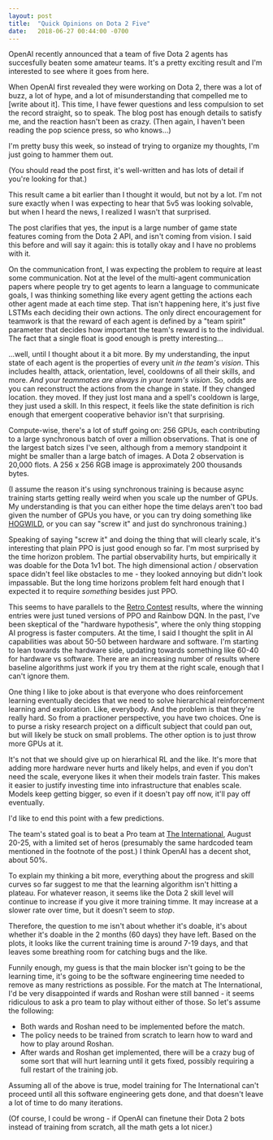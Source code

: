 ```yaml
---
layout: post
title:  "Quick Opinions on Dota 2 Five"
date:   2018-06-27 00:44:00 -0700
---
```


OpenAI recently announced that a team of five Dota 2 agents has succesfully
beaten some amateur teams. It's a pretty exciting result and I'm interested
to see where it goes from here.

When OpenAI first revealed they were working on Dota 2, there was a lot of
buzz, a lot of hype, and a lot of misunderstanding that compelled me to
[write about it]. This time, I have fewer questions and less compulsion to
set the record straight, so to speak. The blog post has enough details
to satisfy me, and the reaction hasn't been as crazy. (Then again, I haven't
been reading the pop science press, so who knows...)

I'm pretty busy this week, so instead of trying to organize my thoughts, I'm
just going to hammer them out.

(You should read the post first, it's well-written and has lots of detail
if you're looking for that.)

This result came a bit earlier than I thought it would, but not by a lot.
I'm not sure exactly when I was expecting to hear that 5v5 was looking solvable,
but when I heard the news, I realized I wasn't that surprised.

The post clarifies that yes, the input is a large number of game state features
coming from the Dota 2 API, and isn't coming from vision. I said this before
and will say it again: this is totally okay and I have no problems with it.

On the communication front, I was expecting the problem to require at least
some communication. Not at the level of the multi-agent communication papers
where people try to get agents to learn a language to communicate goals, I was
thinking something like every agent getting the actions each other agent made
at each time step. That isn't happening here, it's just five LSTMs each deciding
their own actions. The only direct encouragement for teamwork is that the reward
of each agent is defined by a "team spirit" parameter that decides how important
the team's reward is to the individual. The fact that a single float is good
enough is pretty interesting...

...well, until I thought about it a bit more. By my understanding, the input
state of each agent is the properties of every unit *in the team's vision*.
This includes health, attack, orientation, level, cooldowns of all their skills,
and more. *And your teammates are always in your team's vision*. So, odds are
you can reconstruct the actions from the change in state. If they changed location.
they moved. If they just lost mana and a spell's cooldown is large, they just
used a skill. In this respect, it feels like the state definition is rich
enough that emergent cooperative behavior isn't that surprising.

Compute-wise, there's a lot of stuff going on: 256 GPUs, each contributing to a
large synchronous batch of over a million observations. That is one of the largest
batch sizes I've seen, although from a memory standpoint it might be smaller
than a large batch of images. A Dota 2 observation is 20,000 flots. A 256 x 256
RGB image is approximately 200 thousands bytes.

(I assume the reason it's using synchronous training is because async training
starts getting really weird when you scale up the number of GPUs. My understanding
is that you can either hope the time delays aren't too bad given the number of
GPUs you have, or you can try doing something like [HOGWILD](https://people.eecs.berkeley.edu/~brecht/papers/hogwildTR.pdf),
or you can say "screw it" and just do synchronous training.)

Speaking of saying "screw it" and doing the thing that will clearly scale,
it's interesting that plain PPO is just good enough so far. I'm most surprised
by the time horizon problem. The partial observability hurts, but empirically
it was doable for the Dota 1v1 bot. The high dimensional action / observation
space didn't feel like obstacles to me - they looked annoying but didn't look
impassable. But the long time horizons problem felt hard enough that I expected
it to require *something* besides just PPO.

This seems to
have parallels to the [Retro Contest](https://blog.openai.com/first-retro-contest-retrospective/)
results, where the winning entries were just tuned versions of PPO and Rainbow DQN.
In the past, I've been skeptical of the "hardware hypothesis", where the
only thing stopping AI progress is faster computers. At the time, I said I
thought the split in AI capabilities was about 50-50 between hardware and
software. I'm starting to lean towards the hardware side, updating towards
something like 60-40 for hardware vs software. There are an increasing number
of results where baseline algorithms just work if you try them at the right
scale, enough that I can't ignore them.

One thing I like to joke about is that everyone who does reinforcement learning
eventually decides that we need to solve hierarchical reinforcement learning and
exploration. Like, everybody. And the problem is that they're really hard. So
from a practioner perspective, you have two choices. One is to purse a risky
research project on a difficult subject that could pan out, but will likely be
stuck on small problems. The other option is to just throw more GPUs at it.

It's not that we should give up on hierarhical RL and the like. It's more that
adding more hardware never hurts and likely helps, and even if you don't need
the scale, everyone likes it when their models train faster. This makes it easier
to justify investing time into infrastructure that enables scale. Models keep
getting bigger, so even if it doesn't pay off now, it'll pay off eventually.

I'd like to end this point with a few predictions.

The team's stated goal is to beat a Pro team at [The International](https://en.wikipedia.org/wiki/The_International_(Dota_2)),
August 20-25, with a limited set of heros (presumably the same hardcoded team
mentioned in the footnote of the post.) I think OpenAI has a decent shot, about
50%.

To explain my thinking a bit more, everything about the progress and skill curves
so far suggest to me that the learning algorithm isn't hitting a plateau. For
whatever reason, it seems like the Dota 2 skill level will continue to increase
if you give it more training timme. It may increase at a slower rate over time,
but it doesn't seem to *stop*.

Therefore, the question to me isn't about whether it's doable, it's about whether
it's doable in the 2 months (60 days) they have left. Based on the plots, it looks
like the current training time is around 7-19 days, and that leaves some breathing
room for catching bugs and the like.

Funnily enough, my guess is that the main blocker isn't going to be the
learning time, it's going to be the software engineering time needed to remove
as many restrictions as possible. For the match at The International, I'd be
very disappointed if wards and Roshan were still banned - it seems ridiculous to
ask a pro team to play without either of those. So let's assume the following:

* Both wards and Roshan need to be implemented before the match.
* The policy needs to be trained from scratch to learn how to ward and how to
play around Roshan.
* After wards and Roshan get implemented, there will be a crazy bug of some sort
that will hurt learning until it gets fixed, possibly requiring a full restart
of the training job.

Assuming all of the above is true, model training for The International
can't proceed until all this software engineering gets done, and that doesn't
leave a lot of time to do many iterations.

(Of course, I could be wrong - if OpenAI can finetune their Dota 2 bots instead
of training from scratch, all the math gets a lot nicer.)

